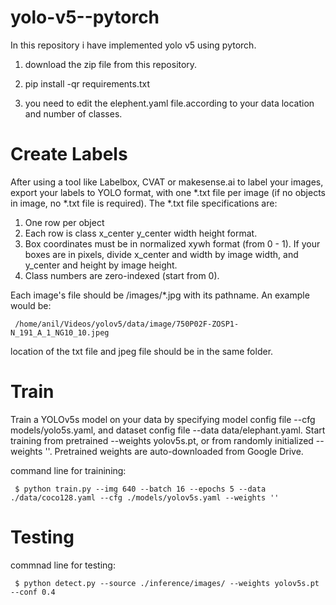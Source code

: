 # yolo-v5--pytorch

In this repository i have implemented yolo v5 using pytorch.

1) download the zip file from this repository.

2) pip install -qr requirements.txt 

3) you need to edit the elephent.yaml file.according to your data location and number of classes.

# Create Labels

After using a tool like Labelbox, CVAT or makesense.ai to label your images, export your labels to YOLO format, with one *.txt file per image (if no objects in image, no *.txt file is required). The *.txt file specifications are:


1) One row per object
2) Each row is class x_center y_center width height format.
3) Box coordinates must be in normalized xywh format (from 0 - 1). If your boxes are in pixels, divide x_center and width by image width, and y_center and   height by image height.
4) Class numbers are zero-indexed (start from 0).


Each image's file should be /images/*.jpg with its pathname. An example would be:
     
     /home/anil/Videos/yolov5/data/image/750P02F-ZOSP1-N_191_A_1_NG10_10.jpeg
        
        
location of the txt file and jpeg file should be in the same folder.

# Train

Train a YOLOv5s model on your data  by specifying model config file --cfg models/yolo5s.yaml, and dataset config file --data data/elephant.yaml. Start training from pretrained --weights yolov5s.pt, or from randomly initialized --weights ''. Pretrained weights are auto-downloaded from Google Drive.
        
command line for trainining:

     $ python train.py --img 640 --batch 16 --epochs 5 --data ./data/coco128.yaml --cfg ./models/yolov5s.yaml --weights ''
     
# Testing

commnad line for testing:

     $ python detect.py --source ./inference/images/ --weights yolov5s.pt --conf 0.4
      
  
